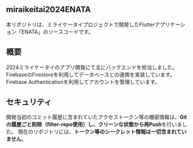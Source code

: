 ## miraikeitai2024ENATA
本リポジトリは、ミライケータイプロジェクトで開発したFlutterアプリケーション「ENATA」のソースコードです。

## 概要
2024ミライケータイのアプリ開発にて主にバックエンドを担当しました。
FirebaseのFirestoreを利用してデータベースとの連携を実装しています。
Firebase Authenticationを利用してアカウントを管理しています。

## セキュリティ
開発当初のコミット履歴に含まれていたアクセストークン等の機密情報は、**Gitの履歴ごと削除（filter-repo使用）し、クリーンな状態から再Push**を行いました。
現在のリポジトリには、**トークン等のシークレット情報は一切含まれていません**。
